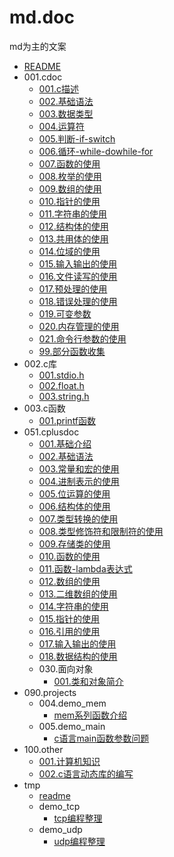 # md.doc
md为主的文案

- [README](./README.md)
- 001.cdoc
    - [001.c描述](./001.cdoc/001.c描述.md)
    - [002.基础语法](./001.cdoc/002.基础语法.md)
    - [003.数据类型](./001.cdoc/003.数据类型.md)
    - [004.运算符](./001.cdoc/004.运算符.md)
    - [005.判断-if-switch](./001.cdoc/005.判断-if-switch.md)
    - [006.循环-while-dowhile-for](./001.cdoc/006.循环-while-dowhile-for.md)
    - [007.函数的使用](./001.cdoc/007.函数的使用.md)
    - [008.枚举的使用](./001.cdoc/008.枚举的使用.md)
    - [009.数组的使用](./001.cdoc/009.数组的使用.md)
    - [010.指针的使用](./001.cdoc/010.指针的使用.md)
    - [011.字符串的使用](./001.cdoc/011.字符串的使用.md)
    - [012.结构体的使用](./001.cdoc/012.结构体的使用.md)
    - [013.共用体的使用](./001.cdoc/013.共用体的使用.md)
    - [014.位域的使用](./001.cdoc/014.位域的使用.md)
    - [015.输入输出的使用](./001.cdoc/015.输入输出的使用.md)
    - [016.文件读写的使用](./001.cdoc/016.文件读写的使用.md)
    - [017.预处理的使用](./001.cdoc/017.预处理的使用.md)
    - [018.错误处理的使用](./001.cdoc/018.错误处理的使用.md)
    - [019.可变参数](./001.cdoc/019.可变参数.md)
    - [020.内存管理的使用](./001.cdoc/020.内存管理的使用.md)
    - [021.命令行参数的使用](./001.cdoc/021.命令行参数的使用.md)
    - [99.部分函数收集](./001.cdoc/99.部分函数收集.md)
- 002.c库
    - [001.stdio.h](./002.c库/001.stdio.h.md)
    - [002.float.h](./002.c库/002.float.h.md)
    - [003.string.h](./002.c库/003.string.h.md)
- 003.c函数
    - [001.printf函数](./003.c函数/001.printf函数.md)
- 051.cplusdoc
    - [001.基础介绍](./051.cplusdoc/001.基础介绍.md)
    - [002.基础语法](./051.cplusdoc/002.基础语法.md)
    - [003.常量和宏的使用](./051.cplusdoc/003.常量和宏的使用.md)
    - [004.进制表示的使用](./051.cplusdoc/004.进制表示的使用.md)
    - [005.位运算的使用](./051.cplusdoc/005.位运算的使用.md)
    - [006.结构体的使用](./051.cplusdoc/006.结构体的使用.md)
    - [007.类型转换的使用](./051.cplusdoc/007.类型转换的使用.md)
    - [008.类型修饰符和限制符的使用](./051.cplusdoc/008.类型修饰符和限制符的使用.md)
    - [009.存储类的使用](./051.cplusdoc/009.存储类的使用.md)
    - [010.函数的使用](./051.cplusdoc/010.函数的使用.md)
    - [011.函数-lambda表达式](./051.cplusdoc/011.函数-lambda表达式.md)
    - [012.数组的使用](./051.cplusdoc/012.数组的使用.md)
    - [013.二维数组的使用](./051.cplusdoc/013.二维数组的使用.md)
    - [014.字符串的使用](./051.cplusdoc/014.字符串的使用.md)
    - [015.指针的使用](./051.cplusdoc/015.指针的使用.md)
    - [016.引用的使用](./051.cplusdoc/016.引用的使用.md)
    - [017.输入输出的使用](./051.cplusdoc/017.输入输出的使用.md)
    - [018.数据结构的使用](./051.cplusdoc/018.数据结构的使用.md)
    - 030.面向对象
        - [001.类和对象简介](./051.cplusdoc/030.面向对象/001.类和对象简介.md)
- 090.projects
    - 004.demo_mem
        - [mem系列函数介绍](./090.projects/004.demo_mem/mem系列函数介绍.md)
    - 005.demo_main
        - [c语言main函数参数问题](./090.projects/005.demo_main/c语言main函数参数问题.md)
- 100.other
    - [001.计算机知识](./100.other/001.计算机知识.md)
    - [002.c语言动态库的编写](./100.other/002.c语言动态库的编写.md)
- tmp
    - [readme](./tmp/readme.md)
    - demo_tcp
        - [tcp编程整理](./tmp/demo_tcp/tcp编程整理.md)
    - demo_udp
        - [udp编程整理](./tmp/demo_udp/udp编程整理.md)
